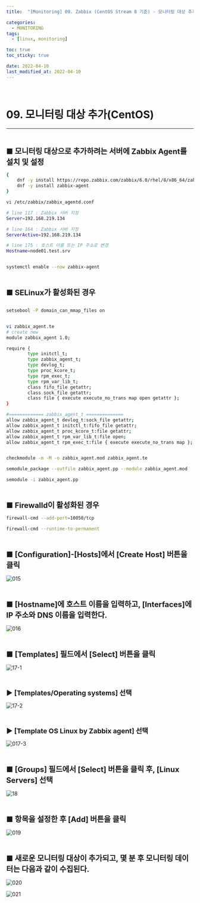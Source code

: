 ```yaml
---
title:  "[Monitoring] 09. Zabbix (CentOS Stream 8 기준) - 모니터링 대상 추가(CentOS)" 

categories:
  - MONITORING
tags:
  - [linux, monitoring]

toc: true
toc_sticky: true

date: 2022-04-10
last_modified_at: 2022-04-10
---
```

<br>

# 09. 모니터링 대상 추가(CentOS)
---

<style>
table {
    font-size: 12pt;
}
table th:first-of-type {
    width: 5%;
}
table th:nth-of-type(2) {
    width: 15%;
}
table th:nth-of-type(3) {
    width: 50%;
}
table th:nth-of-type(4) {
    width: 30%;
}
big {
    font-size: 15pt;
}
small { 
    font-size: 18px 
}
</style>

<br>

<big> **■ 모니터링 대상으로 추가하려는 서버에 Zabbix Agent를 설치 및 설정** </big> <br>

```bash
{
    dnf -y install https://repo.zabbix.com/zabbix/6.0/rhel/8/x86_64/zabbix-release-6.0-1.el8.noarch.rpm
    dnf -y install zabbix-agent
}
```

```bash
vi /etc/zabbix/zabbix_agentd.conf

# line 117 : Zabbix 서버 지정
Server=192.168.219.134

# line 164 : Zabbix 서버 지정
ServerActive=192.168.219.134

# line 175 : 호스트 이름 또는 IP 주소로 변경
Hostname=node01.test.srv


systemctl enable --now zabbix-agent
```

<br>

<big> **■ SELinux가 활성화된 경우** </big> <br>

```bash

setsebool -P domain_can_mmap_files on


vi zabbix_agent.te
# create new
module zabbix_agent 1.0;

require {
        type initctl_t;
        type zabbix_agent_t;
        type devlog_t;
        type proc_kcore_t;
        type rpm_exec_t;
        type rpm_var_lib_t;
        class fifo_file getattr;
        class sock_file getattr;
        class file { execute execute_no_trans map open getattr };
}

#============= zabbix_agent_t ==============
allow zabbix_agent_t devlog_t:sock_file getattr;
allow zabbix_agent_t initctl_t:fifo_file getattr;
allow zabbix_agent_t proc_kcore_t:file getattr;
allow zabbix_agent_t rpm_var_lib_t:file open;
allow zabbix_agent_t rpm_exec_t:file { execute execute_no_trans map };


checkmodule -m -M -o zabbix_agent.mod zabbix_agent.te

semodule_package --outfile zabbix_agent.pp --module zabbix_agent.mod

semodule -i zabbix_agent.pp
```

<br>

<big> **■ Firewalld이 활성화된 경우** </big> <br>

```bash
firewall-cmd --add-port=10050/tcp

firewall-cmd --runtime-to-permanent
```

<br>

<big> **■ [Configuration]-[Hosts]에서 [Create Host] 버튼을 클릭** </big> <br>

![015](https://github.com/revenge1005/WEB-Server-3-Tier-Architecture/assets/42735894/d1abe715-d806-45b7-925f-31ed0ef5fd16)

<br>

<big> **■ [Hostname]에 호스트 이름을 입력하고, [Interfaces]에 IP 주소와 DNS 이름을 입력한다.** </big> <br>

![016](https://github.com/revenge1005/WEB-Server-3-Tier-Architecture/assets/42735894/1b77fa1d-7ab0-4084-87c9-5529ef701b0c)

<br>

<big> **■ [Templates] 필드에서 [Select] 버튼을 클릭** </big> <br>

![17-1](https://github.com/revenge1005/WEB-Server-3-Tier-Architecture/assets/42735894/cabbeb14-ec6c-4be2-81ba-220edc791c42)

<br>

<small> **▶ [Templates/Operating systems] 선택** </small> <br>

![17-2](https://github.com/revenge1005/WEB-Server-3-Tier-Architecture/assets/42735894/ac192d03-15fc-46ed-9e02-ff49ee1fa1d5)

<br>

<small> **▶ [Template OS Linux by Zabbix agent] 선택** </small> <br>

![017-3](https://github.com/revenge1005/WEB-Server-3-Tier-Architecture/assets/42735894/9dcc6621-a53d-4c20-84b9-ee6fcbc404d9)

<br>

<big> **■ [Groups] 필드에서 [Select] 버튼을 클릭 후, [Linux Servers] 선택** </big> <br>

![18](https://github.com/revenge1005/WEB-Server-3-Tier-Architecture/assets/42735894/ccb54272-9778-4ad1-959b-2587f1a558ce)

<br>

<big> **■ 항목을 설정한 후 [Add] 버튼을 클릭** </big> <br>

![019](https://github.com/revenge1005/WEB-Server-3-Tier-Architecture/assets/42735894/237fed7a-912b-45d0-b197-2da20dd65caf)

<br>

<big> **■ 새로운 모니터링 대상이 추가되고, 몇 분 후 모니터링 데이터는 다음과 같이 수집된다.** </big> <br>

![020](https://github.com/revenge1005/WEB-Server-3-Tier-Architecture/assets/42735894/b543e1ca-fa07-4298-bf6a-a19b2f9cf618)

![021](https://github.com/revenge1005/WEB-Server-3-Tier-Architecture/assets/42735894/ef8dc79c-df31-4cfa-9246-d6d5597f099d)